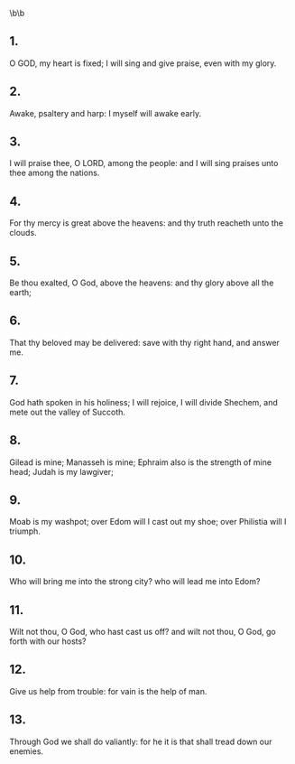 \b\b
## 1.
O GOD, my heart is fixed; I will sing and give praise, even with my glory.
## 2.
Awake, psaltery and harp: I myself will awake early.
## 3.
I will praise thee, O LORD, among the people: and I will sing praises unto thee among the nations.
## 4.
For thy mercy is great above the heavens: and thy truth reacheth unto the clouds.
## 5.
Be thou exalted, O God, above the heavens: and thy glory above all the earth;
## 6.
That thy beloved may be delivered: save with thy right hand, and answer me.
## 7.
God hath spoken in his holiness; I will rejoice, I will divide Shechem, and mete out the valley of Succoth.
## 8.
Gilead is mine; Manasseh is mine; Ephraim also is the strength of mine head; Judah is my lawgiver;
## 9.
Moab is my washpot; over Edom will I cast out my shoe; over Philistia will I triumph.
## 10.
Who will bring me into the strong city?  who will lead me into Edom?
## 11.
Wilt not thou, O God, who hast cast us off?  and wilt not thou, O God, go forth with our hosts?
## 12.
Give us help from trouble: for vain is the help of man.
## 13.
Through God we shall do valiantly: for he it is that shall tread down our enemies.
